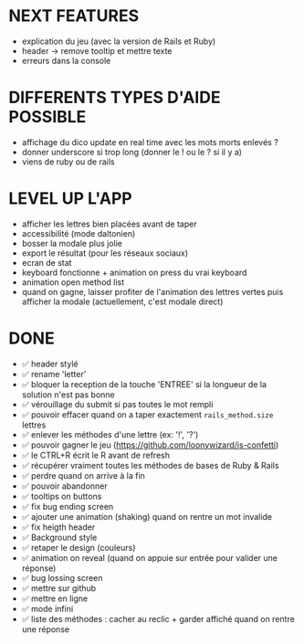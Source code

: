 # NEXT FEATURES
- explication du jeu (avec la version de Rails et Ruby)
- header -> remove tooltip et mettre texte
- erreurs dans la console

# DIFFERENTS TYPES D'AIDE POSSIBLE
- affichage du dico update en real time avec les mots morts enlevés ?
- donner underscore si trop long (donner le ! ou le ? si il y a)
- viens de ruby ou de rails

# LEVEL UP L'APP
- afficher les lettres bien placées avant de taper
- accessibilité (mode daltonien)
- bosser la modale plus jolie
- export le résultat (pour les réseaux sociaux)
- ecran de stat
- keyboard fonctionne + animation on press du vrai keyboard
- animation open method list
- quand on gagne, laisser profiter de l'animation des lettres vertes puis afficher la modale (actuellement, c'est modale direct)

# DONE
- ✅ header stylé
- ✅ rename 'letter'
- ✅ bloquer la reception de la touche 'ENTREE' si la longueur de la solution n'est pas bonne
- ✅ vérouillage du submit si pas toutes le mot rempli
- ✅ pouvoir effacer quand on a taper exactement `rails_method.size` lettres
- ✅ enlever les méthodes d'une lettre (ex: '!', '?')
- ✅ pouvoir gagner le jeu (https://github.com/loonywizard/js-confetti)
- ✅ le CTRL+R écrit le R avant de refresh
- ✅ récupérer vraiment toutes les méthodes de bases de Ruby & Rails
- ✅ perdre quand on arrive à la fin
- ✅ pouvoir abandonner
- ✅ tooltips on buttons
- ✅ fix bug ending screen
- ✅ ajouter une animation (shaking) quand on rentre un mot invalide
- ✅ fix heigth header
- ✅ Background style
- ✅ retaper le design (couleurs)
- ✅ animation on reveal (quand on appuie sur entrée pour valider une réponse)
- ✅ bug lossing screen
- ✅ mettre sur github
- ✅ mettre en ligne
- ✅ mode infini
- ✅ liste des méthodes : cacher au reclic + garder affiché quand on rentre une réponse
